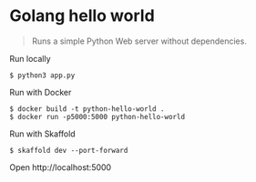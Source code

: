 # Golang hello world

> Runs a simple Python Web server without dependencies.

Run locally

```shellsession
$ python3 app.py
```

Run with Docker

```shellsession
$ docker build -t python-hello-world .
$ docker run -p5000:5000 python-hello-world
```

Run with Skaffold

```shellsession
$ skaffold dev --port-forward
```

Open http://localhost:5000

